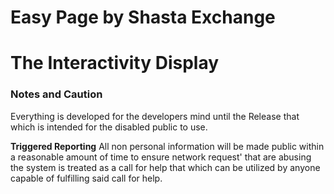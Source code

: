 # Easy Page by Shasta Exchange
# The Interactivity Display

### Notes and Caution
Everything is developed for the developers mind until the Release that which is intended for the disabled public to use.

**Triggered Reporting**
All non personal information will be made public within a reasonable amount of time to ensure network request' that are abusing the system is treated as a call for help that which can be utilized by anyone capable of fulfilling said call for help.


